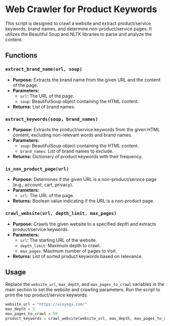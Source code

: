 # Web Crawler for Product Keywords

This script is designed to crawl a website and extract product/service keywords, brand names, and determine non-product/service pages. It utilizes the Beautiful Soup and NLTK libraries to parse and analyze the content.

## Functions

### `extract_brand_name(url, soup)`
- **Purpose:** Extracts the brand name from the given URL and the content of the page.
- **Parameters:** 
  - `url`: The URL of the page.
  - `soup`: BeautifulSoup object containing the HTML content.
- **Returns:** List of brand names.

### `extract_keywords(soup, brand_names)`
- **Purpose:** Extracts the product/service keywords from the given HTML content, excluding non-relevant words and brand names.
- **Parameters:**
  - `soup`: BeautifulSoup object containing the HTML content.
  - `brand_names`: List of brand names to exclude.
- **Returns:** Dictionary of product keywords with their frequency.

### `is_non_product_page(url)`
- **Purpose:** Determines if the given URL is a non-product/service page (e.g., account, cart, privacy).
- **Parameters:** 
  - `url`: The URL of the page.
- **Returns:** Boolean value indicating if the URL is a non-product page.

### `crawl_website(url, depth_limit, max_pages)`
- **Purpose:** Crawls the given website to a specified depth and extracts product/service keywords.
- **Parameters:**
  - `url`: The starting URL of the website.
  - `depth_limit`: Maximum depth to crawl.
  - `max_pages`: Maximum number of pages to visit.
- **Returns:** List of sorted product keywords based on relevance.

## Usage

Replace the `website_url`, `max_depth`, and `max_pages_to_crawl` variables in the main section to set the website and crawling parameters. Run the script to print the top product/service keywords.

```python
website_url = "https://aloyoga.com/"
max_depth = 3
max_pages_to_crawl = 50
product_keywords = crawl_website(website_url, max_depth, max_pages_to_crawl)
